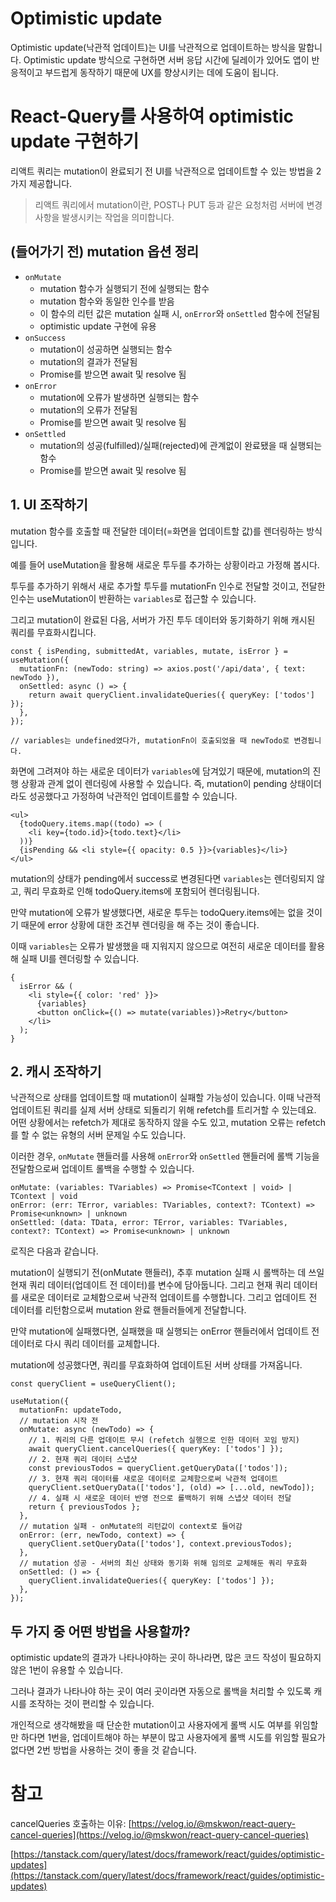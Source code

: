 # Optimistic update

Optimistic update(낙관적 업데이트)는 UI를 낙관적으로 업데이트하는 방식을 말합니다. Optimistic update 방식으로 구현하면 서버 응답 시간에 딜레이가 있어도 앱이 반응적이고 부드럽게 동작하기 때문에 UX를 향상시키는 데에 도움이 됩니다.

# React-Query를 사용하여 optimistic update 구현하기

리액트 쿼리는 mutation이 완료되기 전 UI를 낙관적으로 업데이트할 수 있는 방법을 2가지 제공합니다.

> 리액트 쿼리에서 mutation이란, POST나 PUT 등과 같은 요청처럼 서버에 변경 사항을 발생시키는 작업을 의미합니다.

## (들어가기 전) mutation 옵션 정리

- `onMutate`
  - mutation 함수가 실행되기 전에 실행되는 함수
  - mutation 함수와 동일한 인수를 받음
  - 이 함수의 리턴 값은 mutation 실패 시, `onError`와 `onSettled` 함수에 전달됨
  - optimistic update 구현에 유용
- `onSuccess`
  - mutation이 성공하면 실행되는 함수
  - mutation의 결과가 전달됨
  - Promise를 받으면 await 및 resolve 됨
- `onError`
  - mutation에 오류가 발생하면 실행되는 함수
  - mutation의 오류가 전달됨
  - Promise를 받으면 await 및 resolve 됨
- `onSettled`
  - mutation의 성공(fulfilled)/실패(rejected)에 관계없이 완료됐을 때 실행되는 함수
  - Promise를 받으면 await 및 resolve 됨

## 1. UI 조작하기

mutation 함수를 호출할 때 전달한 데이터(=화면을 업데이트할 값)를 렌더링하는 방식입니다.

예를 들어 useMutation을 활용해 새로운 투두를 추가하는 상황이라고 가정해 봅시다.

투두를 추가하기 위해서 새로 추가할 투두를 mutationFn 인수로 전달할 것이고, 전달한 인수는 useMutation이 반환하는 `variables`로 접근할 수 있습니다.

그리고 mutation이 완료된 다음, 서버가 가진 투두 데이터와 동기화하기 위해 캐시된 쿼리를 무효화시킵니다.

```tsx
const { isPending, submittedAt, variables, mutate, isError } = useMutation({
  mutationFn: (newTodo: string) => axios.post('/api/data', { text: newTodo }),
  onSettled: async () => {
    return await queryClient.invalidateQueries({ queryKey: ['todos'] });
  },
});

// variables는 undefined였다가, mutationFn이 호출되었을 때 newTodo로 변경됩니다.
```

화면에 그려져야 하는 새로운 데이터가 `variables`에 담겨있기 때문에, mutation의 진행 상황과 관계 없이 렌더링에 사용할 수 있습니다. 즉, mutation이 pending 상태이더라도 성공했다고 가정하여 낙관적인 업데이트를할 수 있습니다.

```tsx
<ul>
  {todoQuery.items.map((todo) => (
    <li key={todo.id}>{todo.text}</li>
  ))}
  {isPending && <li style={{ opacity: 0.5 }}>{variables}</li>}
</ul>
```

mutation의 상태가 pending에서 success로 변경된다면 `variables`는 렌더링되지 않고, 쿼리 무효화로 인해 todoQuery.items에 포함되어 렌더링됩니다.

만약 mutation에 오류가 발생했다면, 새로운 투두는 todoQuery.items에는 없을 것이기 때문에 error 상황에 대한 조건부 렌더링을 해 주는 것이 좋습니다.

이때 `variables`는 오류가 발생했을 때 지워지지 않으므로 여전히 새로운 데이터를 활용해 실패 UI를 렌더링할 수 있습니다.

```tsx
{
  isError && (
    <li style={{ color: 'red' }}>
      {variables}
      <button onClick={() => mutate(variables)}>Retry</button>
    </li>
  );
}
```

## 2. 캐시 조작하기

낙관적으로 상태를 업데이트할 때 mutation이 실패할 가능성이 있습니다. 이때 낙관적 업데이트된 쿼리를 실제 서버 상태로 되돌리기 위해 refetch를 트리거할 수 있는데요. 어떤 상황에서는 refetch가 제대로 동작하지 않을 수도 있고, mutation 오류는 refetch를 할 수 없는 유형의 서버 문제일 수도 있습니다.

이러한 경우, `onMutate` 핸들러를 사용해 `onError`와 `onSettled` 핸들러에 롤백 기능을 전달함으로써 업데이트 롤백을 수행할 수 있습니다.

```tsx
onMutate: (variables: TVariables) => Promise<TContext | void> | TContext | void
onError: (err: TError, variables: TVariables, context?: TContext) => Promise<unknown> | unknown
onSettled: (data: TData, error: TError, variables: TVariables, context?: TContext) => Promise<unknown> | unknown
```

로직은 다음과 같습니다.

mutation이 실행되기 전(onMutate 핸들러), 추후 mutation 실패 시 롤백하는 데 쓰일 현재 쿼리 데이터(업데이트 전 데이터)를 변수에 담아둡니다. 그리고 현재 쿼리 데이터를 새로운 데이터로 교체함으로써 낙관적 업데이트를 수행합니다. 그리고 업데이트 전 데이터를 리턴함으로써 mutation 완료 핸들러들에게 전달합니다.

만약 mutation에 실패했다면, 실패했을 때 실행되는 onError 핸들러에서 업데이트 전 데이터로 다시 쿼리 데이터를 교체합니다.

mutation에 성공했다면, 쿼리를 무효화하여 업데이트된 서버 상태를 가져옵니다.

```tsx
const queryClient = useQueryClient();

useMutation({
  mutationFn: updateTodo,
  // mutation 시작 전
  onMutate: async (newTodo) => {
    // 1. 쿼리의 다른 업데이트 무시 (refetch 실행으로 인한 데이터 꼬임 방지)
    await queryClient.cancelQueries({ queryKey: ['todos'] });
    // 2. 현재 쿼리 데이터 스냅샷
    const previousTodos = queryClient.getQueryData(['todos']);
    // 3. 현재 쿼리 데이터를 새로운 데이터로 교체함으로써 낙관적 업데이트
    queryClient.setQueryData(['todos'], (old) => [...old, newTodo]);
    // 4. 실패 시 새로운 데이터 반영 전으로 롤백하기 위해 스냅샷 데이터 전달
    return { previousTodos };
  },
  // mutation 실패 - onMutate의 리턴값이 context로 들어감
  onError: (err, newTodo, context) => {
    queryClient.setQueryData(['todos'], context.previousTodos);
  },
  // mutation 성공 - 서버의 최신 상태와 동기화 위해 임의로 교체해둔 쿼리 무효화
  onSettled: () => {
    queryClient.invalidateQueries({ queryKey: ['todos'] });
  },
});
```

## 두 가지 중 어떤 방법을 사용할까?

optimistic update의 결과가 나타나야하는 곳이 하나라면, 많은 코드 작성이 필요하지 않은 1번이 유용할 수 있습니다.

그러나 결과가 나타나야 하는 곳이 여러 곳이라면 자동으로 롤백을 처리할 수 있도록 캐시를 조작하는 것이 편리할 수 있습니다.

개인적으로 생각해봤을 때 단순한 mutation이고 사용자에게 롤백 시도 여부를 위임할만 하다면 1번을, 업데이트해야 하는 부분이 많고 사용자에게 롤백 시도를 위임할 필요가 없다면 2번 방법을 사용하는 것이 좋을 것 같습니다.

# 참고

cancelQueries 호출하는 이유: [https://velog.io/@mskwon/react-query-cancel-queries](https://velog.io/@mskwon/react-query-cancel-queries)

[https://tanstack.com/query/latest/docs/framework/react/guides/optimistic-updates](https://tanstack.com/query/latest/docs/framework/react/guides/optimistic-updates)
